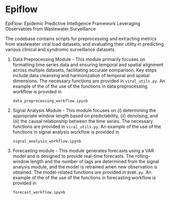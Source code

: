 # Epiflow

EpiFlow: Epidemic Predictive Intelligence Framework Leveraging Observables from Wastewater Surveillance

The codebase contains scripts for preprocessing and extracting metrics from wastewater viral load datasets, and evaluating their utility in predicting various clinical and syndromic surveillance datasets. 

1. Data Preprocessing Module - This module primarily focuses on formatting time series data and ensuring temporal and spatial alignment across multiple datasets, facilitating accurate comparison. Key steps include data cleansing and harmonization of temporal and spatial dimensions. The necessary functions are provided in `viral_utils.py`. An example of the of the use of the functions in data preprocessing workflow is provided in
    ```
   data_preprocessing_workflow.ipynb
    ```
3. Signal Analysis Module - This module focuses on ($i$) determining the appropriate window length based on predictability, ($ii$) denoising, and ($iii$) the causal relationship between the time series. The necessary functions are provided in `viral_utils.py`. An example of the use of the functions in signal analysis workflow is provided in
   ```
   signal_analysis_workflow.ipynb
   ```
4. Forecasting module - This module generates forecasts using a VAR model and is designed to provide real-time forecasts. The rolling-window length and the number of lags are determined from the signal analysis module, and the model is retrained when new observation is obtained. The model-related functions are provided in `BVAR.py`. An example of the of the use of the functions in forecasting workflow is provided in
   ```
   forecast_workflow.ipynb
   ```

